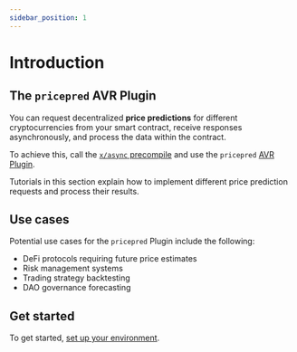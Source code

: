```yaml
---
sidebar_position: 1
---
```


# Introduction

## The `pricepred` AVR Plugin

You can request decentralized **price predictions** for different cryptocurrencies from your smart contract, receive responses asynchronously, and process the data within the contract.

To achieve this, call the [`x/async` precompile](../../precompiles/x-async) and use the `pricepred` [AVR Plugin](/learn/warden-protocol-modules/x-async#avr-plugins).

Tutorials in this section explain how to implement different price prediction requests and process their results.

## Use cases

Potential use cases for the `pricepred` Plugin include the following:

- DeFi protocols requiring future price estimates
- Risk management systems
- Trading strategy backtesting
- DAO governance forecasting

## Get started

To get started, [set up your environment](set-up-the-environment).
